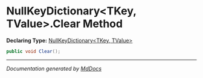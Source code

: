 # NullKeyDictionary\<TKey, TValue\>.Clear Method

**Declaring Type:** [NullKeyDictionary\<TKey, TValue\>](../Type.md)

```csharp
public void Clear();
```
___

*Documentation generated by [MdDocs](https://github.com/ap0llo/mddocs)*
